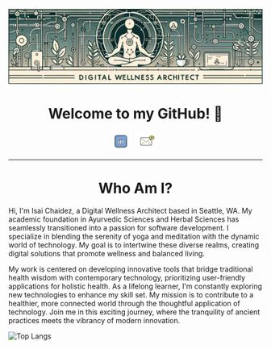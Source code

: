 ![My Great Header](./assets/banner.png)

<h1 align="center"> Welcome to my GitHub! 🌱</h1>

<div align="center">
  <a href="https://www.linkedin.com/in/ichaidez/" target="_blank" rel="noopener noreferrer"><img height="38"src="./assets/icons8-linkedin-100.png"></a>&nbsp;&nbsp;
  <a href=mailto:isaichaidez@gmail.com target="blank"><img height="38" src="./assets/icons8-email-100.png"></a>&nbsp;&nbsp;
</div>

---

<h1 align="center">Who Am I?</h1>

Hi, I'm Isai Chaidez, a Digital Wellness Architect based in Seattle, WA. My academic foundation in Ayurvedic Sciences and Herbal Sciences has seamlessly transitioned into a passion for software development. I specialize in blending the serenity of yoga and meditation with the dynamic world of technology. My goal is to intertwine these diverse realms, creating digital solutions that promote wellness and balanced living.

My work is centered on developing innovative tools that bridge traditional health wisdom with contemporary technology, prioritizing user-friendly applications for holistic health. As a lifelong learner, I'm constantly exploring new technologies to enhance my skill set. My mission is to contribute to a healthier, more connected world through the thoughtful application of technology. Join me in this exciting journey, where the tranquility of ancient practices meets the vibrancy of modern innovation.

![Top Langs](https://github-readme-stats.vercel.app/api/top-langs/?username=arvoya&langs_count=9)

